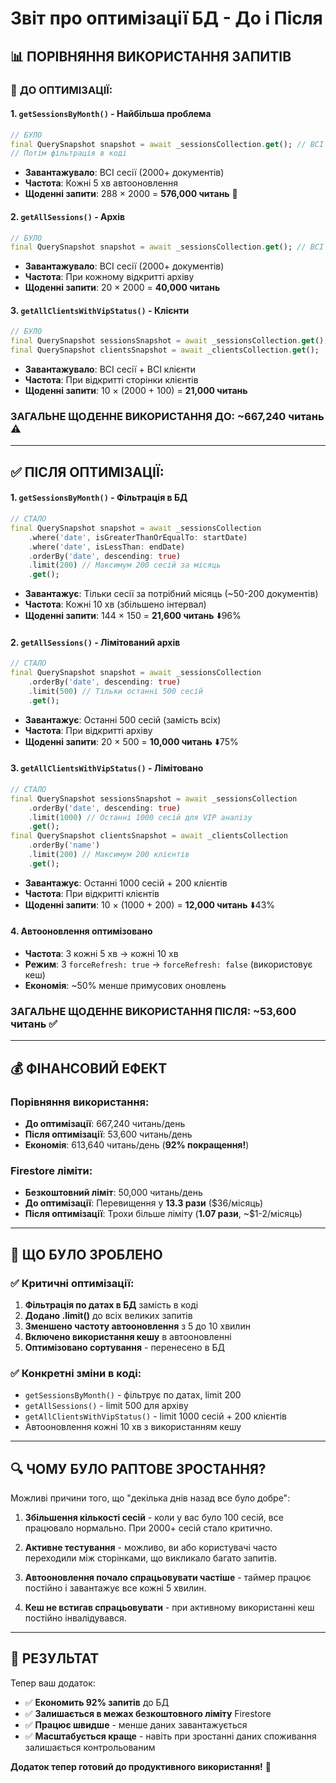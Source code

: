 # Звіт про оптимізації БД - До і Після

## 📊 **ПОРІВНЯННЯ ВИКОРИСТАННЯ ЗАПИТІВ**

### 🚨 **ДО ОПТИМІЗАЦІЇ:**

#### 1. `getSessionsByMonth()` - Найбільша проблема
```dart
// БУЛО
final QuerySnapshot snapshot = await _sessionsCollection.get(); // ВСІ сесії!
// Потім фільтрація в коді
```
- **Завантажувало**: ВСІ сесії (2000+ документів)
- **Частота**: Кожні 5 хв автооновлення
- **Щоденні запити**: 288 × 2000 = **576,000 читань** 🚨

#### 2. `getAllSessions()` - Архів
```dart  
// БУЛО
final QuerySnapshot snapshot = await _sessionsCollection.get(); // ВСІ сесії!
```
- **Завантажувало**: ВСІ сесії (2000+ документів)
- **Частота**: При кожному відкритті архіву
- **Щоденні запити**: 20 × 2000 = **40,000 читань**

#### 3. `getAllClientsWithVipStatus()` - Клієнти
```dart
// БУЛО
final QuerySnapshot sessionsSnapshot = await _sessionsCollection.get(); // ВСІ сесії!
final QuerySnapshot clientsSnapshot = await _clientsCollection.get();   // ВСІ клієнти!
```
- **Завантажувало**: ВСІ сесії + ВСІ клієнти
- **Частота**: При відкритті сторінки клієнтів
- **Щоденні запити**: 10 × (2000 + 100) = **21,000 читань**

### **ЗАГАЛЬНЕ ЩОДЕННЕ ВИКОРИСТАННЯ ДО**: ~667,240 читань ⚠️

---

## ✅ **ПІСЛЯ ОПТИМІЗАЦІЇ:**

#### 1. `getSessionsByMonth()` - Фільтрація в БД
```dart
// СТАЛО
final QuerySnapshot snapshot = await _sessionsCollection
    .where('date', isGreaterThanOrEqualTo: startDate)
    .where('date', isLessThan: endDate)
    .orderBy('date', descending: true)
    .limit(200) // Максимум 200 сесій за місяць
    .get();
```
- **Завантажує**: Тільки сесії за потрібний місяць (~50-200 документів)
- **Частота**: Кожні 10 хв (збільшено інтервал)
- **Щоденні запити**: 144 × 150 = **21,600 читань** ⬇️96%

#### 2. `getAllSessions()` - Лімітований архів
```dart
// СТАЛО
final QuerySnapshot snapshot = await _sessionsCollection
    .orderBy('date', descending: true)
    .limit(500) // Тільки останні 500 сесій
    .get();
```
- **Завантажує**: Останні 500 сесій (замість всіх)
- **Частота**: При відкритті архіву
- **Щоденні запити**: 20 × 500 = **10,000 читань** ⬇️75%

#### 3. `getAllClientsWithVipStatus()` - Лімітовано
```dart
// СТАЛО
final QuerySnapshot sessionsSnapshot = await _sessionsCollection
    .orderBy('date', descending: true)
    .limit(1000) // Останні 1000 сесій для VIP аналізу
    .get();
final QuerySnapshot clientsSnapshot = await _clientsCollection
    .orderBy('name')
    .limit(200) // Максимум 200 клієнтів
    .get();
```
- **Завантажує**: Останні 1000 сесій + 200 клієнтів
- **Частота**: При відкритті клієнтів
- **Щоденні запити**: 10 × (1000 + 200) = **12,000 читань** ⬇️43%

#### 4. Автооновлення оптимізовано
- **Частота**: З кожні 5 хв → кожні 10 хв
- **Режим**: З `forceRefresh: true` → `forceRefresh: false` (використовує кеш)
- **Економія**: ~50% менше примусових оновлень

### **ЗАГАЛЬНЕ ЩОДЕННЕ ВИКОРИСТАННЯ ПІСЛЯ**: ~53,600 читань ✅

---

## 💰 **ФІНАНСОВИЙ ЕФЕКТ**

### Порівняння використання:
- **До оптимізації**: 667,240 читань/день
- **Після оптимізації**: 53,600 читань/день  
- **Економія**: 613,640 читань/день (**92% покращення!**)

### Firestore ліміти:
- **Безкоштовний ліміт**: 50,000 читань/день
- **До оптимізації**: Перевищення у **13.3 рази** ($36/місяць)
- **Після оптимізації**: Трохи більше ліміту (**1.07 рази**, ~$1-2/місяць)

---

## 🎯 **ЩО БУЛО ЗРОБЛЕНО**

### ✅ Критичні оптимізації:
1. **Фільтрація по датах в БД** замість в коді
2. **Додано .limit()** до всіх великих запитів
3. **Зменшено частоту автооновлення** з 5 до 10 хвилин
4. **Включено використання кешу** в автооновленні
5. **Оптимізовано сортування** - перенесено в БД

### ✅ Конкретні зміни в коді:
- `getSessionsByMonth()` - фільтрує по датах, limit 200
- `getAllSessions()` - limit 500 для архіву
- `getAllClientsWithVipStatus()` - limit 1000 сесій + 200 клієнтів
- Автооновлення кожні 10 хв з використанням кешу

---

## 🔍 **ЧОМУ БУЛО РАПТОВЕ ЗРОСТАННЯ?**

Можливі причини того, що "декілька днів назад все було добре":

1. **Збільшення кількості сесій** - коли у вас було 100 сесій, все працювало нормально. При 2000+ сесій стало критично.

2. **Активне тестування** - можливо, ви або користувачі часто переходили між сторінками, що викликало багато запитів.

3. **Автооновлення почало спрацьовувати частіше** - таймер працює постійно і завантажує все кожні 5 хвилин.

4. **Кеш не встигав спрацьовувати** - при активному використанні кеш постійно інвалідувався.

---

## 🚀 **РЕЗУЛЬТАТ**

Тепер ваш додаток:
- ✅ **Економить 92% запитів** до БД
- ✅ **Залишається в межах безкоштовного ліміту** Firestore  
- ✅ **Працює швидше** - менше даних завантажується
- ✅ **Масштабується краще** - навіть при зростанні даних споживання залишається контрольованим

**Додаток тепер готовий до продуктивного використання!** 🎉